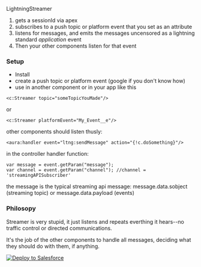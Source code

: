 LightningStreamer

1. gets a sessionId via apex
2. subscribes to a push topic or platform event that you set as an attribute
3. listens for messages, and emits the messages uncensored as a lightning standard *application* event
4. Then your other components listen for that event

### Setup

* Install
* create a push topic or platform event (google if you don't know how)
* use in another component or in your app like this

```
<c:Streamer topic="someTopicYouMade"/>
```

or

```
<c:Streamer platformEvent="My_Event__e"/>
```

other components should listen thusly:

```
<aura:handler event="ltng:sendMessage" action="{!c.doSomething}"/>

```
in the controller handler function:

```
var message = event.getParam("message");
var channel = event.getParam("channel"); //channel = 'streamingAPISubscriber'
```

the message is the typical streaming api message: message.data.sobject (streaming topic) or message.data.payload (events)


### Philosopy
Streamer is very stupid, it just listens and repeats everthing it hears--no traffic control or directed communications.

It's the job of the other components to handle all messages, deciding what they should do with them, if anything.

<a href="https://githubsfdeploy.herokuapp.com?owner=mshanemc&repo=LightningStreamer">
  <img alt="Deploy to Salesforce"
       src="https://raw.githubusercontent.com/afawcett/githubsfdeploy/master/deploy.png"/>
</a>
